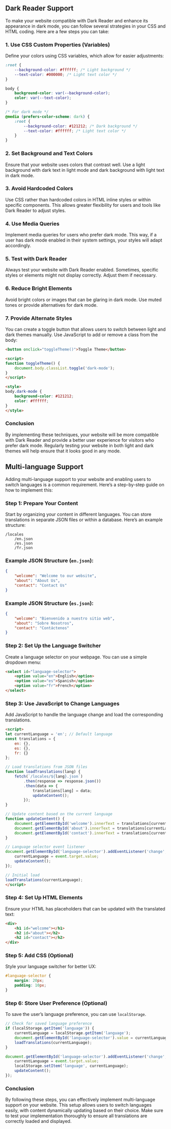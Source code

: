 ## Dark Reader Support 

To make your website compatible with Dark Reader and enhance its appearance in dark mode, you can follow several strategies in your CSS and HTML coding. Here are a few steps you can take:

### 1. Use CSS Custom Properties (Variables)
Define your colors using CSS variables, which allow for easier adjustments:
```css
:root {
    --background-color: #ffffff; /* Light background */
    --text-color: #000000; /* Light text color */
}

body {
    background-color: var(--background-color);
    color: var(--text-color);
}

/* For dark mode */
@media (prefers-color-scheme: dark) {
    :root {
        --background-color: #121212; /* Dark background */
        --text-color: #ffffff; /* Light text color */
    }
}
```

### 2. Set Background and Text Colors
Ensure that your website uses colors that contrast well. Use a light background with dark text in light mode and dark background with light text in dark mode.

### 3. Avoid Hardcoded Colors
Use CSS rather than hardcoded colors in HTML inline styles or within specific components. This allows greater flexibility for users and tools like Dark Reader to adjust styles.

### 4. Use Media Queries
Implement media queries for users who prefer dark mode. This way, if a user has dark mode enabled in their system settings, your styles will adapt accordingly.

### 5. Test with Dark Reader
Always test your website with Dark Reader enabled. Sometimes, specific styles or elements might not display correctly. Adjust them if necessary.

### 6. Reduce Bright Elements
Avoid bright colors or images that can be glaring in dark mode. Use muted tones or provide alternatives for dark mode.

### 7. Provide Alternate Styles
You can create a toggle button that allows users to switch between light and dark themes manually. Use JavaScript to add or remove a class from the body:

```html
<button onclick="toggleTheme()">Toggle Theme</button>

<script>
function toggleTheme() {
    document.body.classList.toggle('dark-mode');
}
</script>

<style>
body.dark-mode {
    background-color: #121212;
    color: #ffffff;
}
</style>
```

### Conclusion
By implementing these techniques, your website will be more compatible with Dark Reader and provide a better user experience for visitors who prefer dark mode. Regularly testing your website in both light and dark themes will help ensure that it looks good in any mode.


## Multi-language Support 
Adding multi-language support to your website and enabling users to switch languages is a common requirement. Here’s a step-by-step guide on how to implement this:

### Step 1: Prepare Your Content
Start by organizing your content in different languages. You can store translations in separate JSON files or within a database. Here’s an example structure:

```plaintext
/locales
    /en.json
    /es.json
    /fr.json
```

### Example JSON Structure (`en.json`):
```json
{
    "welcome": "Welcome to our website",
    "about": "About Us",
    "contact": "Contact Us"
}
```

### Example JSON Structure (`es.json`):
```json
{
    "welcome": "Bienvenido a nuestro sitio web",
    "about": "Sobre Nosotros",
    "contact": "Contáctenos"
}
```

### Step 2: Set Up the Language Switcher
Create a language selector on your webpage. You can use a simple dropdown menu:

```html
<select id="language-selector">
    <option value="en">English</option>
    <option value="es">Spanish</option>
    <option value="fr">French</option>
</select>
```

### Step 3: Use JavaScript to Change Languages
Add JavaScript to handle the language change and load the corresponding translations.

```html
<script>
let currentLanguage = 'en'; // Default language
const translations = {
    en: {},
    es: {},
    fr: {}
};

// Load translations from JSON files
function loadTranslations(lang) {
    fetch(`/locales/${lang}.json`)
        .then(response => response.json())
        .then(data => {
            translations[lang] = data;
            updateContent();
        });
}

// Update content based on the current language
function updateContent() {
    document.getElementById('welcome').innerText = translations[currentLanguage].welcome;
    document.getElementById('about').innerText = translations[currentLanguage].about;
    document.getElementById('contact').innerText = translations[currentLanguage].contact;
}

// Language selector event listener
document.getElementById('language-selector').addEventListener('change', (event) => {
    currentLanguage = event.target.value;
    updateContent();
});

// Initial load
loadTranslations(currentLanguage);
</script>
```

### Step 4: Set Up HTML Elements
Ensure your HTML has placeholders that can be updated with the translated text:

```html
<div>
    <h1 id="welcome"></h1>
    <h2 id="about"></h2>
    <h2 id="contact"></h2>
</div>
```

### Step 5: Add CSS (Optional)
Style your language switcher for better UX:

```css
#language-selector {
    margin: 20px;
    padding: 10px;
}
```

### Step 6: Store User Preference (Optional)
To save the user’s language preference, you can use `localStorage`.

```javascript
// Check for saved language preference
if (localStorage.getItem('language')) {
    currentLanguage = localStorage.getItem('language');
    document.getElementById('language-selector').value = currentLanguage;
    loadTranslations(currentLanguage);
}

document.getElementById('language-selector').addEventListener('change', (event) => {
    currentLanguage = event.target.value;
    localStorage.setItem('language', currentLanguage);
    updateContent();
});
```

### Conclusion
By following these steps, you can effectively implement multi-language support on your website. This setup allows users to switch languages easily, with content dynamically updating based on their choice. Make sure to test your implementation thoroughly to ensure all translations are correctly loaded and displayed.

